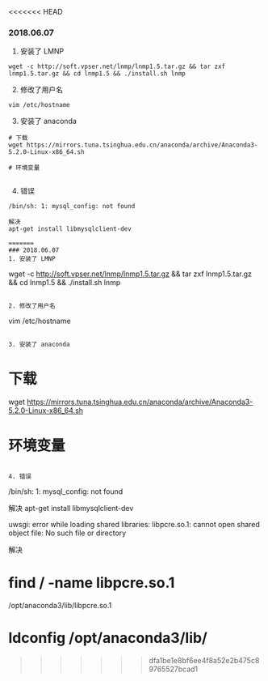 <<<<<<< HEAD
### 2018.06.07
1. 安装了 LMNP
```
wget -c http://soft.vpser.net/lnmp/lnmp1.5.tar.gz && tar zxf lnmp1.5.tar.gz && cd lnmp1.5 && ./install.sh lnmp
```

2. 修改了用户名
```
vim /etc/hostname
```

3. 安装了 anaconda
```
# 下载
wget https://mirrors.tuna.tsinghua.edu.cn/anaconda/archive/Anaconda3-5.2.0-Linux-x86_64.sh

# 环境变量


```

4. 错误
```
/bin/sh: 1: mysql_config: not found

解决
apt-get install libmysqlclient-dev

=======
### 2018.06.07
1. 安装了 LMNP
```
wget -c http://soft.vpser.net/lnmp/lnmp1.5.tar.gz && tar zxf lnmp1.5.tar.gz && cd lnmp1.5 && ./install.sh lnmp
```

2. 修改了用户名
```
vim /etc/hostname
```

3. 安装了 anaconda
```
# 下载
wget https://mirrors.tuna.tsinghua.edu.cn/anaconda/archive/Anaconda3-5.2.0-Linux-x86_64.sh

# 环境变量


```

4. 错误
```
/bin/sh: 1: mysql_config: not found

解决
apt-get install libmysqlclient-dev


uwsgi: error while loading shared libraries: libpcre.so.1: cannot open shared object file: No such file or directory

解决
# find / -name libpcre.so.1
/opt/anaconda3/lib/libpcre.so.1

# ldconfig /opt/anaconda3/lib/
>>>>>>> dfa1be1e8bf6ee4f8a52e2b475c89765527bcad1
```